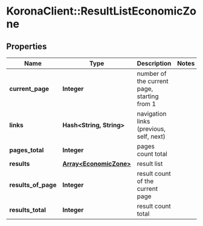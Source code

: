 # KoronaClient::ResultListEconomicZone

## Properties
Name | Type | Description | Notes
------------ | ------------- | ------------- | -------------
**current_page** | **Integer** | number of the current page, starting from 1 | 
**links** | **Hash&lt;String, String&gt;** | navigation links (previous, self, next) | 
**pages_total** | **Integer** | pages count total | 
**results** | [**Array&lt;EconomicZone&gt;**](EconomicZone.md) | result list | 
**results_of_page** | **Integer** | result count of the current page | 
**results_total** | **Integer** | result count total | 


